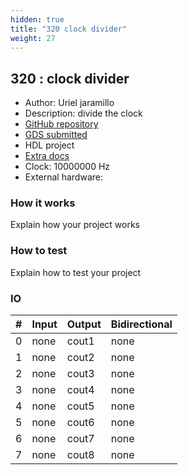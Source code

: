 ```yaml
---
hidden: true
title: "320 clock divider"
weight: 27
---
```


## 320 : clock divider

* Author: Uriel jaramillo
* Description: divide the clock 
* [GitHub repository](https://github.com/urielcho/tt04-submission-divider)
* [GDS submitted](https://github.com/urielcho/tt04-submission-divider/actions/runs/6115087001)
* HDL project
* [Extra docs]()
* Clock: 10000000 Hz
* External hardware: 



### How it works

Explain how your project works


### How to test

Explain how to test your project


### IO

| # | Input        | Output       | Bidirectional      |
|---|--------------|--------------| -------------------|
| 0 | none  | cout1 | none |
| 1 | none  | cout2 | none |
| 2 | none  | cout3 | none |
| 3 | none  | cout4 | none |
| 4 | none  | cout5 | none |
| 5 | none  | cout6 | none |
| 6 | none  | cout7 | none |
| 7 | none  | cout8 | none |
